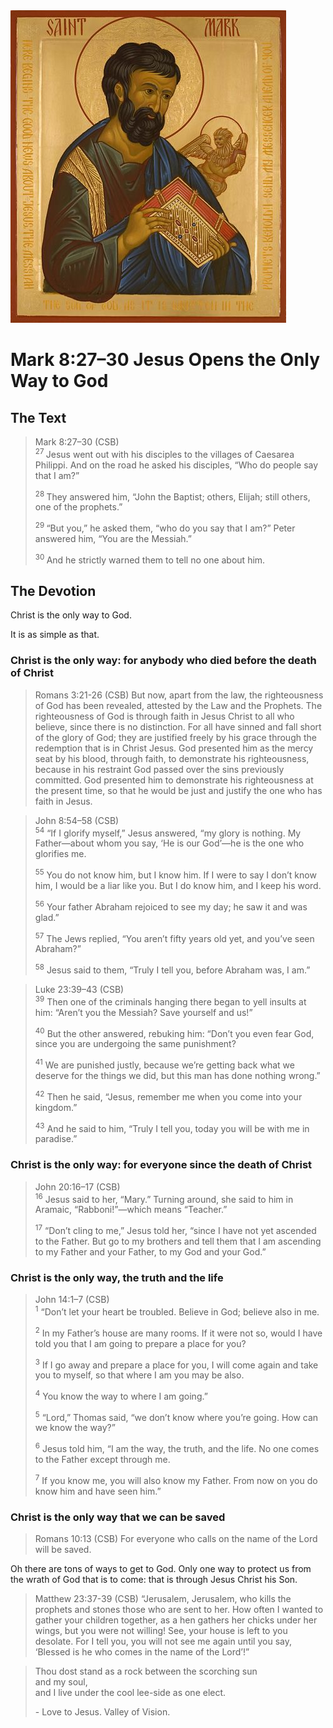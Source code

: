 <img class="intro-right" src="art-mark.jpg">

# Mark 8:27–30 Jesus Opens the Only Way to God

## The Text

>Mark 8:27–30 (CSB)  
><sup> 27 </sup> Jesus went out with his disciples to the villages of Caesarea Philippi. And on the road he asked his disciples, “Who do people say that I am?” 
>
><sup> 28 </sup> They answered him, “John the Baptist; others, Elijah; still others, one of the prophets.” 
>
><sup> 29 </sup> “But you,” he asked them, “who do you say that I am?” Peter answered him, “You are the Messiah.” 
>
><sup> 30 </sup> And he strictly warned them to tell no one about him.

## The Devotion

Christ is the only way to God.

It is as simple as that.

### Christ is the only way: for anybody who died before the death of Christ

>Romans 3:21-26 (CSB) But now, apart from the law, the righteousness of God has been revealed, attested by the Law and the Prophets. The righteousness of God is through faith in Jesus Christ to all who believe, since there is no distinction. For all have sinned and fall short of the glory of God; they are justified freely by his grace through the redemption that is in Christ Jesus. God presented him as the mercy seat by his blood, through faith, to demonstrate his righteousness, because in his restraint God passed over the sins previously committed. God presented him to demonstrate his righteousness at the present time, so that he would be just and justify the one who has faith in Jesus.

>John 8:54–58 (CSB)  
><sup>54</sup> “If I glorify myself,” Jesus answered, “my glory is nothing. My Father—about whom you say, ‘He is our God’—he is the one who glorifies me. 
>
><sup>55</sup> You do not know him, but I know him. If I were to say I don’t know him, I would be a liar like you. But I do know him, and I keep his word. 
>
><sup>56</sup> Your father Abraham rejoiced to see my day; he saw it and was glad.” 
>
><sup>57</sup> The Jews replied, “You aren’t fifty years old yet, and you’ve seen Abraham?” 
>
><sup>58</sup> Jesus said to them, “Truly I tell you, before Abraham was, I am.”

>Luke 23:39–43 (CSB)  
><sup>39</sup> Then one of the criminals hanging there began to yell insults at him: “Aren’t you the Messiah? Save yourself and us!” 
>
><sup>40</sup> But the other answered, rebuking him: “Don’t you even fear God, since you are undergoing the same punishment? 
>
><sup>41</sup> We are punished justly, because we’re getting back what we deserve for the things we did, but this man has done nothing wrong.” 
>
><sup>42</sup> Then he said, “Jesus, remember me when you come into your kingdom.” 
>
><sup>43</sup> And he said to him, “Truly I tell you, today you will be with me in paradise.”

### Christ is the only way: for everyone since the death of Christ

>John 20:16–17 (CSB)  
><sup>16</sup> Jesus said to her, “Mary.” Turning around, she said to him in Aramaic, “Rabboni!”—which means “Teacher.” 
>
><sup>17</sup> “Don’t cling to me,” Jesus told her, “since I have not yet ascended to the Father. But go to my brothers and tell them that I am ascending to my Father and your Father, to my God and your God.”

### Christ is the only way, the truth and the life

>John 14:1–7 (CSB)  
><sup>1</sup> “Don’t let your heart be troubled. Believe in God; believe also in me. 
>
><sup>2</sup> In my Father’s house are many rooms. If it were not so, would I have told you that I am going to prepare a place for you? 
>
><sup>3</sup> If I go away and prepare a place for you, I will come again and take you to myself, so that where I am you may be also. 
>
><sup>4</sup> You know the way to where I am going.” 
>
><sup>5</sup> “Lord,” Thomas said, “we don’t know where you’re going. How can we know the way?” 
>
><sup>6</sup> Jesus told him, “I am the way, the truth, and the life. No one comes to the Father except through me. 
>
><sup>7</sup> If you know me, you will also know my Father. From now on you do know him and have seen him.”

### Christ is the only way that we can be saved

>Romans 10:13 (CSB) For everyone who calls on the name of the Lord will be saved.

Oh there are tons of ways to get to God. Only one way to protect us from the wrath of God that is to come: that is through Jesus Christ his Son.

>Matthew 23:37-39 (CSB) “Jerusalem, Jerusalem, who kills the prophets and stones those who are sent to her. How often I wanted to gather your children together, as a hen gathers her chicks under her wings, but you were not willing! See, your house is left to you desolate. For I tell you, you will not see me again until you say, ‘Blessed is he who comes in the name of the Lord’!”

>Thou dost stand as a rock between the scorching sun  
>  and my soul,  
>  and I live under the cool lee-side as one elect.  
>
> \- Love to Jesus. Valley of Vision.
